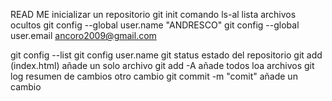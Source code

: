 READ ME
inicializar  un repositorio
git init
 comando ls-al lista archivos  ocultos
 git config --global user.name "ANDRESCO"
 git config --global user.email ancoro2009@gmail.com

git config --list
git config user.name
git status
estado  del  repositorio
git add (index.html)
añade un solo  archivo
git add -A
añade todos loa  archivos
git log
resumen  de  cambios
otro cambio
 git commit -m "comit"
añade un cambio